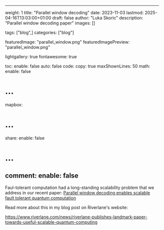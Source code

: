 
---
weight: 1
title: "Parallel window decoding"
date: 2023-11-03
lastmod: 2025-04-16T13:03:00+01:00
draft: false
author: "Luka Skoric"
description: "Parallel window decoding paper"
images: []

tags: ["blog",]
categories: ["blog"]

featuredImage: "parallel_window.png"
featuredImagePreview:  "parallel_window.png"

lightgallery: true
fontawesome: true

toc:
  enable: false
  auto: false
code:
  copy: true
  maxShownLines: 50
math:
  enable: false
  # ...
mapbox:
  # ...
share:
  enable: false
  # ...
comment:
  enable: false
---

Faul-tolerant computation had a long-standing scalability problem that we address in our recent paper: [Parallel window decoding enables scalable fault tolerant quantum computation](https://www.nature.com/articles/s41467-023-42482-1)

Read more about this in my blog post on Riverlane's website:

https://www.riverlane.com/news/riverlane-publishes-landmark-paper-towards-useful-scalable-quantum-computing